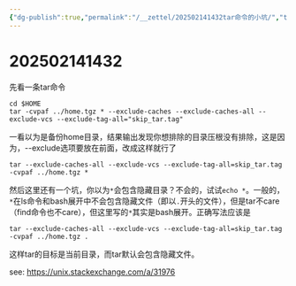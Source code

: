 ```yaml
---
{"dg-publish":true,"permalink":"/__zettel/202502141432tar命令的小坑/","title":202502141432,"tags":["tar","备份"],"created":"2025-02-14T14:32:57+08:00"}
---
```



# 202502141432

先看一条tar命令

	cd $HOME
	tar -cvpaf ../home.tgz * --exclude-caches --exclude-caches-all --exclude-vcs --exclude-tag-all="skip_tar.tag"

一看以为是备份home目录，结果输出发现你想排除的目录压根没有排除，这是因为，--exclude选项要放在前面，改成这样就行了

	tar --exclude-caches-all --exclude-vcs --exclude-tag-all=skip_tar.tag -cvpaf ../home.tgz *

然后这里还有一个坑，你以为`*`会包含隐藏目录？不会的，试试`echo *`。一般的，`*`在ls命令和bash展开中不会包含隐藏文件（即以`.`开头的文件），但是tar不care（find命令也不care），但这里写的`*`其实是bash展开。正确写法应该是

	tar --exclude-caches-all --exclude-vcs --exclude-tag-all=skip_tar.tag -cvpaf ../home.tgz .

这样tar的目标是当前目录，而tar默认会包含隐藏文件。

see: https://unix.stackexchange.com/a/31976